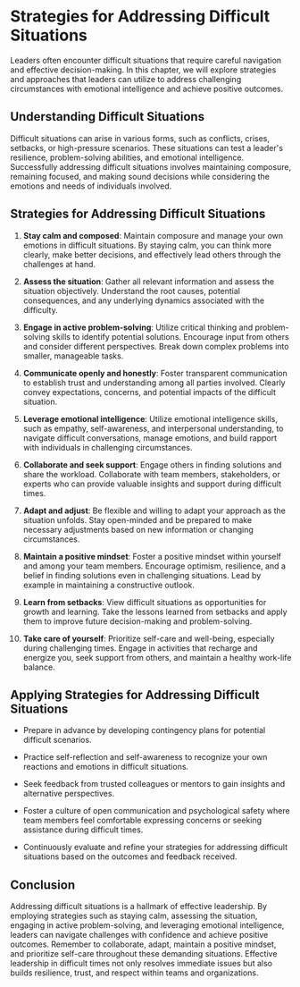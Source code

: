 Strategies for Addressing Difficult Situations
==========================================================

Leaders often encounter difficult situations that require careful navigation and effective decision-making. In this chapter, we will explore strategies and approaches that leaders can utilize to address challenging circumstances with emotional intelligence and achieve positive outcomes.

Understanding Difficult Situations
----------------------------------

Difficult situations can arise in various forms, such as conflicts, crises, setbacks, or high-pressure scenarios. These situations can test a leader's resilience, problem-solving abilities, and emotional intelligence. Successfully addressing difficult situations involves maintaining composure, remaining focused, and making sound decisions while considering the emotions and needs of individuals involved.

Strategies for Addressing Difficult Situations
----------------------------------------------

1. **Stay calm and composed**: Maintain composure and manage your own emotions in difficult situations. By staying calm, you can think more clearly, make better decisions, and effectively lead others through the challenges at hand.

2. **Assess the situation**: Gather all relevant information and assess the situation objectively. Understand the root causes, potential consequences, and any underlying dynamics associated with the difficulty.

3. **Engage in active problem-solving**: Utilize critical thinking and problem-solving skills to identify potential solutions. Encourage input from others and consider different perspectives. Break down complex problems into smaller, manageable tasks.

4. **Communicate openly and honestly**: Foster transparent communication to establish trust and understanding among all parties involved. Clearly convey expectations, concerns, and potential impacts of the difficult situation.

5. **Leverage emotional intelligence**: Utilize emotional intelligence skills, such as empathy, self-awareness, and interpersonal understanding, to navigate difficult conversations, manage emotions, and build rapport with individuals in challenging circumstances.

6. **Collaborate and seek support**: Engage others in finding solutions and share the workload. Collaborate with team members, stakeholders, or experts who can provide valuable insights and support during difficult times.

7. **Adapt and adjust**: Be flexible and willing to adapt your approach as the situation unfolds. Stay open-minded and be prepared to make necessary adjustments based on new information or changing circumstances.

8. **Maintain a positive mindset**: Foster a positive mindset within yourself and among your team members. Encourage optimism, resilience, and a belief in finding solutions even in challenging situations. Lead by example in maintaining a constructive outlook.

9. **Learn from setbacks**: View difficult situations as opportunities for growth and learning. Take the lessons learned from setbacks and apply them to improve future decision-making and problem-solving.

10. **Take care of yourself**: Prioritize self-care and well-being, especially during challenging times. Engage in activities that recharge and energize you, seek support from others, and maintain a healthy work-life balance.

Applying Strategies for Addressing Difficult Situations
-------------------------------------------------------

* Prepare in advance by developing contingency plans for potential difficult scenarios.

* Practice self-reflection and self-awareness to recognize your own reactions and emotions in difficult situations.

* Seek feedback from trusted colleagues or mentors to gain insights and alternative perspectives.

* Foster a culture of open communication and psychological safety where team members feel comfortable expressing concerns or seeking assistance during difficult times.

* Continuously evaluate and refine your strategies for addressing difficult situations based on the outcomes and feedback received.

Conclusion
----------

Addressing difficult situations is a hallmark of effective leadership. By employing strategies such as staying calm, assessing the situation, engaging in active problem-solving, and leveraging emotional intelligence, leaders can navigate challenges with confidence and achieve positive outcomes. Remember to collaborate, adapt, maintain a positive mindset, and prioritize self-care throughout these demanding situations. Effective leadership in difficult times not only resolves immediate issues but also builds resilience, trust, and respect within teams and organizations.
